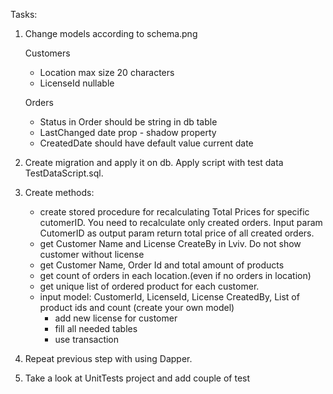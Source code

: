 Tasks:
1. Change models according to schema.png
    
    Customers
    - Location max size 20 characters
    - LicenseId nullable

    Orders
    - Status in Order should be string in db table
    - LastChanged date prop - shadow property 
    - CreatedDate should have default value current date

2. Create migration and apply it on db. Apply script with test data TestDataScript.sql.

3. Create methods:
    - create stored procedure for recalculating Total Prices for specific cutomerID. You need to recalculate only created orders. Input param CutomerID as output param return total price of all created orders.
    - get Customer Name and License CreateBy in Lviv. Do not show customer without license
    - get Customer Name, Order Id and total amount of products
    - get count of orders in each location.(even if no orders in location)
    - get unique list of ordered product for each customer.
    - input model: CustomerId, LicenseId, License CreatedBy, List of product ids and count (create your own model)
        - add new license for customer
        - fill all needed tables 
        - use transaction
4. Repeat previous step with using Dapper.
5. Take a look at UnitTests project and add couple of test